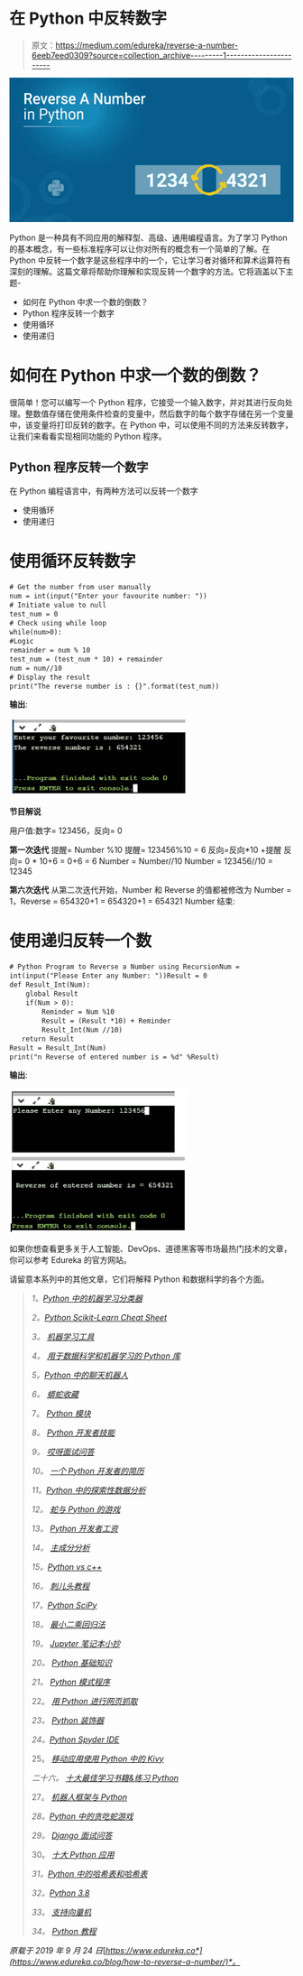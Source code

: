 # 在 Python 中反转数字

> 原文：<https://medium.com/edureka/reverse-a-number-6eeb7eed0309?source=collection_archive---------1----------------------->

![](img/8cda5e1f2f02cfe70b88ca7126d7895c.png)

Python 是一种具有不同应用的解释型、高级、通用编程语言。为了学习 Python 的基本概念，有一些标准程序可以让你对所有的概念有一个简单的了解。在 Python 中反转一个数字是这些程序中的一个，它让学习者对循环和算术运算符有深刻的理解。这篇文章将帮助你理解和实现反转一个数字的方法。它将涵盖以下主题-

*   如何在 Python 中求一个数的倒数？
*   Python 程序反转一个数字
*   使用循环
*   使用递归

# 如何在 Python 中求一个数的倒数？

很简单！您可以编写一个 Python 程序，它接受一个输入数字，并对其进行反向处理。整数值存储在使用条件检查的变量中，然后数字的每个数字存储在另一个变量中，该变量将打印反转的数字。在 Python 中，可以使用不同的方法来反转数字，让我们来看看实现相同功能的 Python 程序。

## Python 程序反转一个数字

在 Python 编程语言中，有两种方法可以反转一个数字

*   使用循环
*   使用递归

# 使用循环反转数字

```
# Get the number from user manually
num = int(input("Enter your favourite number: "))
# Initiate value to null
test_num = 0
# Check using while loop
while(num>0):
#Logic
remainder = num % 10
test_num = (test_num * 10) + remainder
num = num//10
# Display the result
print("The reverse number is : {}".format(test_num))
```

**输出**:

![](img/b31ecb4b0ad4b5a22b553fce9ba438a4.png)

**节目解说**

用户值:数字= 123456，反向= 0

**第一次迭代**
提醒= Number %10
提醒= 123456%10 = 6
反向=反向*10 +提醒
反向= 0 * 10+6 = 0+6 = 6
Number = Number//10
Number = 123456//10 = 12345

**第六次迭代**
从第二次迭代开始，Number 和 Reverse 的值都被修改为 Number = 1，Reverse = 654320+1 = 654320+1 = 654321
Number 结束:

# 使用递归反转一个数

```
# Python Program to Reverse a Number using RecursionNum = int(input("Please Enter any Number: "))Result = 0
def Result_Int(Num):
    global Result
    if(Num > 0):
        Reminder = Num %10
        Result = (Result *10) + Reminder
        Result_Int(Num //10)
   return Result
Result = Result_Int(Num)
print("n Reverse of entered number is = %d" %Result)
```

**输出**:

![](img/41c2122470ce74c585655adac228022b.png)

如果你想查看更多关于人工智能、DevOps、道德黑客等市场最热门技术的文章，你可以参考 Edureka 的官方网站。

请留意本系列中的其他文章，它们将解释 Python 和数据科学的各个方面。

> *1。*[*Python 中的机器学习分类器*](/edureka/machine-learning-classifier-c02fbd8400c9)
> 
> *2。*[*Python Scikit-Learn Cheat Sheet*](/edureka/python-scikit-learn-cheat-sheet-9786382be9f5)
> 
> *3。* [*机器学习工具*](/edureka/python-libraries-for-data-science-and-machine-learning-1c502744f277)
> 
> *4。* [*用于数据科学和机器学习的 Python 库*](/edureka/python-libraries-for-data-science-and-machine-learning-1c502744f277)
> 
> *5。*[*Python 中的聊天机器人*](/edureka/how-to-make-a-chatbot-in-python-b68fd390b219)
> 
> *6。* [*蟒蛇收藏*](/edureka/collections-in-python-d0bc0ed8d938)
> 
> 7。 [*Python 模块*](/edureka/python-modules-abb0145a5963)
> 
> *8。* [*Python 开发者技能*](/edureka/python-developer-skills-371583a69be1)
> 
> *9。* [*哎呀面试问答*](/edureka/oops-interview-questions-621fc922cdf4)
> 
> *10。* [*一个 Python 开发者的简历*](/edureka/python-developer-resume-ded7799b4389)
> 
> *11。*[*Python 中的探索性数据分析*](/edureka/exploratory-data-analysis-in-python-3ee69362a46e)
> 
> *12。* [*蛇与 Python 的游戏*](/edureka/python-turtle-module-361816449390)
> 
> *13。* [*Python 开发者工资*](/edureka/python-developer-salary-ba2eff6a502e)
> 
> *14。* [*主成分分析*](/edureka/principal-component-analysis-69d7a4babc96)
> 
> *15。*[*Python vs c++*](/edureka/python-vs-cpp-c3ffbea01eec)
> 
> *16。* [*刺儿头教程*](/edureka/scrapy-tutorial-5584517658fb)
> 
> *17。*[*Python SciPy*](/edureka/scipy-tutorial-38723361ba4b)
> 
> *18。* [*最小二乘回归法*](/edureka/least-square-regression-40b59cca8ea7)
> 
> *19。* [*Jupyter 笔记本小抄*](/edureka/jupyter-notebook-cheat-sheet-88f60d1aca7)
> 
> *20。* [*Python 基础知识*](/edureka/python-basics-f371d7fc0054)
> 
> *21。* [*Python 模式程序*](/edureka/python-pattern-programs-75e1e764a42f)
> 
> 22。 [*用 Python 进行网页抓取*](/edureka/web-scraping-with-python-d9e6506007bf)
> 
> *23。* [*Python 装饰器*](/edureka/python-decorator-tutorial-bf7b21278564)
> 
> *24。*[*Python Spyder IDE*](/edureka/spyder-ide-2a91caac4e46)
> 
> 25。 [*移动应用使用 Python 中的 Kivy*](/edureka/kivy-tutorial-9a0f02fe53f5)
> 
> *二十六。* [*十大最佳学习书籍&练习 Python*](/edureka/best-books-for-python-11137561beb7)
> 
> 27。 [*机器人框架与 Python*](/edureka/robot-framework-tutorial-f8a75ab23cfd)
> 
> *28。*[*Python 中的贪吃蛇游戏*](/edureka/snake-game-with-pygame-497f1683eeaa)
> 
> *29。* [*Django 面试问答*](/edureka/django-interview-questions-a4df7bfeb7e8)
> 
> 30。 [*十大 Python 应用*](/edureka/python-applications-18b780d64f3b)
> 
> *31。*[*Python 中的哈希表和哈希表*](/edureka/hash-tables-and-hashmaps-in-python-3bd7fc1b00b4)
> 
> *32。*[*Python 3.8*](/edureka/whats-new-python-3-8-7d52cda747b)
> 
> *33。* [*支持向量机*](/edureka/support-vector-machine-in-python-539dca55c26a)
> 
> *34。* [*Python 教程*](/edureka/python-tutorial-be1b3d015745)

*原载于 2019 年 9 月 24 日*[*https://www.edureka.co*](https://www.edureka.co/blog/how-to-reverse-a-number/)*。*